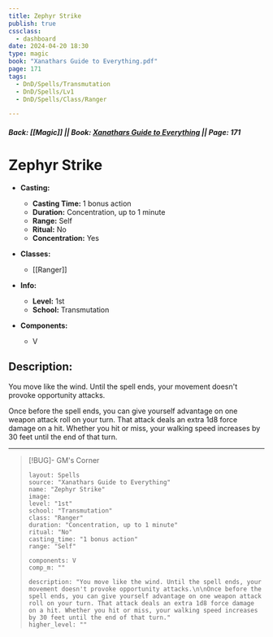 ```yaml
---
title: Zephyr Strike
publish: true
cssclass:
  - dashboard
date: 2024-04-20 18:30
type: magic
book: "Xanathars Guide to Everything.pdf"
page: 171
tags:
  - DnD/Spells/Transmutation
  - DnD/Spells/Lv1
  - DnD/Spells/Class/Ranger

---
```


##### Back: [[Magic]] || Book: [Xanathars Guide to Everything](https://drive.google.com/drive/folders/1O5bhpYizcIT5xxAoLOuzCRht_PVS7VSG?usp=sharing) || Page: 171

# Zephyr Strike

- **Casting:**
    - **Casting Time:** 1 bonus action
    - **Duration:** Concentration, up to 1 minute
    - **Range:** Self
    - **Ritual:** No
    - **Concentration:** Yes
- **Classes:**
    - [[Ranger]]

- **Info:**
    - **Level:** 1st
    - **School:** Transmutation
- **Components:**
    - V


## Description:
You move like the wind. Until the spell ends, your movement doesn't provoke opportunity attacks.

Once before the spell ends, you can give yourself advantage on one weapon attack roll on your turn. That attack deals an extra 1d8 force damage on a hit. Whether you hit or miss, your walking speed increases by 30 feet until the end of that turn.



---

> [!BUG]- GM's Corner
>
> ```statblock
> layout: Spells
> source: "Xanathars Guide to Everything"
> name: "Zephyr Strike"
> image: 
> level: "1st"
> school: "Transmutation"
> class: "Ranger"
> duration: "Concentration, up to 1 minute"
> ritual: "No"
> casting_time: "1 bonus action"
> range: "Self"
>
> components: V
> comp_m: ""
>
> description: "You move like the wind. Until the spell ends, your movement doesn't provoke opportunity attacks.\n\nOnce before the spell ends, you can give yourself advantage on one weapon attack roll on your turn. That attack deals an extra 1d8 force damage on a hit. Whether you hit or miss, your walking speed increases by 30 feet until the end of that turn."
> higher_level: ""
> ```
